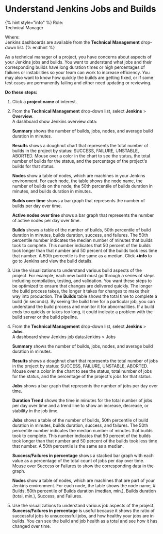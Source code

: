 # Understand Jenkins Jobs and Builds

{% hint style="info" %}
Role:  
Technical Manager

Where:  
Jenkins dashboards are available from the **Technical Management** drop-down list.
{% endhint %}

As a technical manager of a project, you have concerns about aspects of your Jenkins jobs and builds. You want to understand what jobs and their corresponding builds have long duration times or high percentages of failures or instabilities so your team can work to increase efficiency. You may also want to know how quickly the builds are getting fixed, or if some test cases are permanently failing and either need updating or reviewing.

**Do these steps:**

1. Click a **project name** of interest.
2. From the **Technical Management** drop-down list, select **Jenkins** &gt; **Overview**.  
   A dashboard show Jenkins overview data:

   **Summary** shows the number of builds, jobs, nodes, and average build duration in minutes.

   **Results** shows a doughnut chart that represents the total number of builds in the project by status: SUCCESS, FAILURE, UNSTABLE, ABORTED. Mouse over a color in the chart to see the status, the total number of builds for the status, and the percentage of the project's builds for that status.

   **Nodes** show a table of nodes, which are machines in your Jenkins environment. For each node, the table shows the node name, the number of builds on the node, the 50th percentile of builds duration in minutes, and builds duration in minutes.

   **Builds over time** shows a bar graph that represents the number of builds per day over time.

   **Active nodes over time** shows a bar graph that represents the number of active nodes per day over time.

   **Builds** shows a table of the number of builds, 50th percentile of build duration in minutes, builds duration, success, and failures. The 50th percentile number indicates the median number of minutes that builds took to complete. This number indicates that 50 percent of the builds took longer than that number and 50 percent of the builds took less time that number. A 50th percentile is the same as a median. Click **+info** to go to Jenkins and view the build details.

3. Use the visualizations to understand various build aspects of the project. For example, each new build must go through a series of steps including compilation, testing, and validation. You want these steps to be optimized to ensure that changes are delivered quickly. The longer the build process takes, the longer it takes for changes to make their way into production. The **Builds** table shows the total time to complete a build \(in seconds\). By seeing the build time for a particular job, you can understand the build process and monitor it for abnormalities. If a build ends too quickly or takes too long, it could indicate a problem with the build server or the build pipeline.
4. From the **Technical Management** drop-down list, select **Jenkins** &gt; **Jobs**.  
   A dashboard show Jenkins job data:Jenkins &gt; Jobs

   **Summary** shows the number of builds, jobs, nodes, and average build duration in minutes.

   **Results** shows a doughnut chart that represents the total number of jobs in the project by status: SUCCESS, FAILURE, UNSTABLE, ABORTED. Mouse over a color in the chart to see the status, total number of jobs for the status, and the percentage of the project's jobs for that status. 

   **Jobs** shows a bar graph that represents the number of jobs per day over time.

   **Duration Trend** shows the time in minutes for the total number of jobs per day over time and a trend line to show an increase, decrease, or stability in the job time.

   **Jobs** shows a table of the number of builds, 50th percentile of build duration in minutes, builds duration, success, and failures. The 50th percentile number indicates the median number of minutes that builds took to complete. This number indicates that 50 percent of the builds took longer than that number and 50 percent of the builds took less time that number. A 50th percentile is the same as a median.

   **Success/Failures in percentage** shows a stacked bar graph with each value as a percentage of the total count of jobs per day over time. Mouse over Success or Failures to show the corresponding data in the graph.

   **Nodes** show a table of nodes, which are machines that are part of your Jenkins environment. For each node, the table shows the node name, \# Builds, 50th percentile of Builds duration \(median, min.\), Builds duration \(total, min.\), Success, and Failures.

5. Use the visualizations to understand various job aspects of the project. **Success/Failures in percentage** is useful because it shows the ratio of successful jobs to unsuccessful jobs, and how healthy your jobs are in builds. You can see the build and job health as a total and see how it has changed over time.

